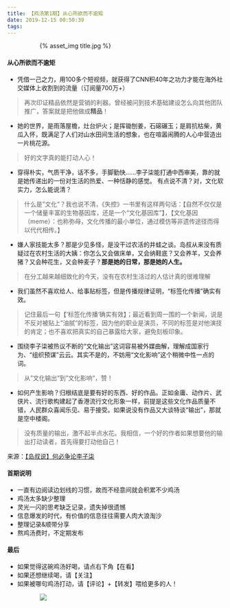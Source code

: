 ```yaml
---
title: 【鸡汤第1期】从心所欲而不逾矩
date: 2019-12-15 00:50:39
tags:
---
```

<div style="width:70%;margin:auto">
{% asset_img title.jpg %}
</div>

#### 从心所欲而不逾矩
- 凭借一己之力，用100多个短视频，就获得了CNN积40年之功力才能在海外社交媒体上收割到的流量（订阅量700万+）
> 再次印证精品依然是营销的利器。曾经被问到技术基础建设怎么向其他团队推广，答案就是把他做成**精品**！

- 她的世界，是雨落屋檐，灶台炉火；是挥锄刨姜，石磙碾玉；是肩抗枯柴，黄瓜入怀，既满足了人们对山水田间生活的想象，也在喧嚣闹腾的人心中营造出一片桃花源。
> 好的文字真的能打动人心！

- 穿得朴实，气质干净，话不多，手脚勤快……李子柒能打通中西审美，靠的就是她传递出的一份对生活的热爱、一种恬静的感觉。
 有点说不清？对，文化软实力，怎么能说清？
> 什么是”文化“？我也说不清，《失控》一书里有这样两句话：【自然不仅仅是一个储量丰富的生物基因库，还是一个“文化基因库”】，【文化基因（meme）：也称弥母，文化传播的最小单位，通过模仿等非遗传途径而得以代代相传。】

- 嫌人家技能太多？那是少见多怪，是没干过农活的井蛙之谈。岛叔从来没有质疑过在农村生活的大姨：你怎么又会做床单，又会纳鞋底？又会养羊，又会养猪？又会种花生，又会种麦子？**那是她的日常，那是她的人生。**
> 在分工越来越细致化的今天，没有在农村生活过的人估计真的很难理解

- 我们虽然不喜欢给人、给事贴标签，但是传播规律证明，“标签化传播”确实有效。
> 记住最后一句【’标签化传播‘确实有效】；最近看到周一围的一个新闻，说是不反对被贴上”油腻“的标签，因为他的职业是演员，不同的标签是对他演技的肯定；也不喜欢把真实的自己暴露给大家，避免刻板印象。

- 围绕李子柒被热议不断的“文化输出”这词容易被外媒曲解，理解成国家行为、“组织预谋”云云。其实不是的，不妨用“文化影响”这个稍微中性一点的词。
> 从”文化输出“到”文化影响“，赞！

- 如何产生影响？归根结底是要有好的东西、好的作品。正如金庸、动作片、武侠片、流行歌构建起了香港流行文化形象一样，前提是这些文化作品质量不错，人民群众喜闻乐见、易于接受。如果说没有作品又大谈特谈“输出”，那就是空中楼阁。
> 没有质量的输出，激不起半点水花。我相信，一个好的作者如果想要他的输出打动读者，首先得要打动他自己！


来源：[【岛叔说】何必争论李子柒](https://mp.weixin.qq.com/s/G2_iW84oDnzAEkbYDFLI1Q)

#### 首期说明
- 一直有边阅读边划线的习惯，故而不经意间就会积累不少鸡汤
- 鸡汤太多缺少整理
- 灵光一闪的思考缺乏记录，遗失掉很遗憾
- 信息爆发的时代，有价值的信息往往需要人肉大浪淘沙
- 整理记录&顺带分享
- 熬鸡汤费时，不定期发布

#### 最后  
- 如果觉得这碗鸡汤好喝，请点右下角【在看】
- 如果还想继续喝，请【关注】
- 如果被哪句鸡汤打动，请【评论】+【转发】喂给更多的人！

<div style="width:70%;margin:auto">
<img src='http://muchstudy.com/2020/04/04/聊聊一线开发的基本素养/公众号二维码.gif'>
</div>
